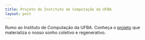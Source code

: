 ```yaml
---
title: Projeto do Instituto de Computação da UFBA
layout: post
---
```

Rumo ao Instituto de Computação da UFBA. Conheça o [projeto](https://docs.google.com/presentation/d/1Z5_9aKW7pnK9px8ip9anMXIaov2qUyPzyGU344lIb3k/edit#slide=id.p) que materializa o nosso sonho coletivo e regenerativo.
